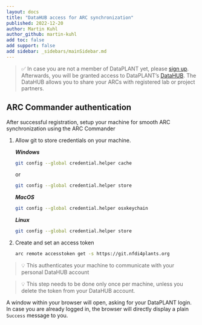 ```yaml
---
layout: docs
title: "DataHUB access for ARC synchronization"
published: 2022-12-20
author: Martin Kuhl
author_github: martin-kuhl
add toc: false
add support: false
add sidebar: _sidebars/mainSidebar.md
---
```


> :white_check_mark: In case you are not a member of DataPLANT yet, please [sign up](<https://register.nfdi4plants.org>). Afterwards, you will be granted access to DataPLANT’s [DataHUB](<https://git.nfdi4plants.org>). The DataHUB allows you to share your ARCs with registered lab or project partners.

## ARC Commander authentication

After successful registration, setup your machine for smooth ARC synchronization using the ARC Commander

1. Allow git to store credentials on your machine.

    ***Windows***  
    ```bash
    git config --global credential.helper cache
    ```

    or  
    ```bash
    git config --global credential.helper store
    ```

    ***MacOS***  
    ```bash
    git config --global credential.helper osxkeychain
    ```

    ***Linux***  
    ```bash
    git config --global credential.helper store
    ```

2. Create and set an access token
     ```bash
    arc remote accesstoken get -s https://git.nfdi4plants.org
    ```

> :bulb: This authenticates your machine to communicate with your personal DataHUB account  

> :bulb: This step needs to be done only once per machine, unless you delete the token from your DataHUB account.

A window within your browser will open, asking for your DataPLANT login. In case you are already logged in, the browser will directly display a plain `Success` message to you.

<!-- TODO
Andrea: I suggest to directly add a linnk to the trouble shooting for authentication problems...
In case an authentification error occured please follow these instructions for the authentification step. (link to the FAQ for the access TOKEN)
 -->